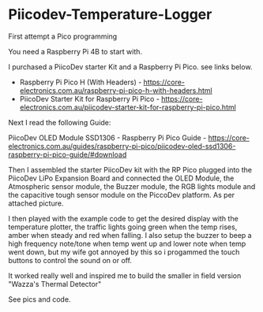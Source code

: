 # Piicodev-Temperature-Logger
First attempt a Pico programming 

You need a Raspberry Pi 4B to start with.

I purchased a PiicoDev starter Kit and a Raspberry Pi Pico. see links below.  

- Raspberry Pi Pico H (With Headers) - https://core-electronics.com.au/raspberry-pi-pico-h-with-headers.html
- PiicoDev Starter Kit for Raspberry Pi Pico - https://core-electronics.com.au/piicodev-starter-kit-for-raspberry-pi-pico.html

Next I read the following Guide:

PiicoDev OLED Module SSD1306 - Raspberry Pi Pico Guide - 
https://core-electronics.com.au/guides/raspberry-pi-pico/piicodev-oled-ssd1306-raspberry-pi-pico-guide/#download

Then I assembled the starter PiicoDev kit with the RP Pico plugged into the PiicoDev LiPo Expansion Board and connected the OLED Module, the Atmospheric sensor module, the Buzzer module, the RGB lights module and the capacitive tough sensor module on the PiccoDev platform. As per attached picture.

I then played with the example code to get the desired display with the temperature plotter, the traffic lights going green when the temp rises, amber when steady and red when falling. I also setup the buzzer to beep a high frequency note/tone when temp went up and lower note when temp went down, but my wife got annoyed by this so i progammed the touch buttons to control the sound on or off.

It worked really well and inspired me to build the smaller in field version "Wazza's Thermal Detector"

See pics and code. 
